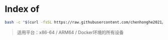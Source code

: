 # Index of

```bash
bash -c "$(curl -fsSL https://raw.githubusercontent.com/chenhonghe2021/index-files-server/main/init.sh)"
```

> 适用平台：x86-64 / ARM64 / Docker环境的所有设备
